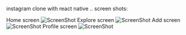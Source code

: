 instagram clone with react native ..
screen shots:

Home screen
![ScreenShot](https://pasteboard.co/JEjiN0t.png)
Explore screen
![ScreenShot](https://pasteboard.co/JEjkG25.png)
Add screen
![ScreenShot](https://pasteboard.co/JEjlnZt.png)
Profile screen
![ScreenShot](https://pasteboard.co/JEjlwNg.png)
